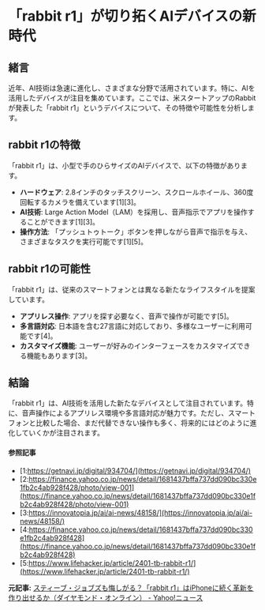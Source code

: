 # 「rabbit r1」が切り拓くAIデバイスの新時代

## 緒言

近年、AI技術は急速に進化し、さまざまな分野で活用されています。特に、AIを活用したデバイスが注目を集めています。ここでは、米スタートアップのRabbitが発表した「rabbit r1」というデバイスについて、その特徴や可能性を分析します。

## rabbit r1の特徴

「rabbit r1」は、小型で手のひらサイズのAIデバイスで、以下の特徴があります。

- **ハードウェア**: 2.8インチのタッチスクリーン、スクロールホイール、360度回転するカメラを備えています[1][3]。
- **AI技術**: Large Action Model（LAM）を採用し、音声指示でアプリを操作することができます[1][3]。
- **操作方法**: 「プッシュトゥトーク」ボタンを押しながら音声で指示を与え、さまざまなタスクを実行可能です[1][5]。

## rabbit r1の可能性

「rabbit r1」は、従来のスマートフォンとは異なる新たなライフスタイルを提案しています。

- **アプリレス操作**: アプリを探す必要なく、音声で操作が可能です[5]。
- **多言語対応**: 日本語を含む27言語に対応しており、多様なユーザーに利用可能です[4]。
- **カスタマイズ機能**: ユーザーが好みのインターフェースをカスタマイズできる機能もあります[3]。

## 結論

「rabbit r1」は、AI技術を活用した新たなデバイスとして注目されています。特に、音声操作によるアプリレス環境や多言語対応が魅力です。ただし、スマートフォンと比較した場合、まだ代替できない操作も多く、将来的にはどのように進化していくかが注目されます。

#### 参照記事
- [1:https://getnavi.jp/digital/934704/](https://getnavi.jp/digital/934704/)
- [2:https://finance.yahoo.co.jp/news/detail/1681437bffa737dd090bc330e1fb2c4ab928f428/photo/view-001](https://finance.yahoo.co.jp/news/detail/1681437bffa737dd090bc330e1fb2c4ab928f428/photo/view-001)
- [3:https://innovatopia.jp/ai/ai-news/48158/](https://innovatopia.jp/ai/ai-news/48158/)
- [4:https://finance.yahoo.co.jp/news/detail/1681437bffa737dd090bc330e1fb2c4ab928f428](https://finance.yahoo.co.jp/news/detail/1681437bffa737dd090bc330e1fb2c4ab928f428)
- [5:https://www.lifehacker.jp/article/2401-tb-rabbit-r1/](https://www.lifehacker.jp/article/2401-tb-rabbit-r1/)


**元記事:** [スティーブ・ジョブズも悔しがる？「rabbit r1」はiPhoneに続く革新を作り出せるか（ダイヤモンド・オンライン） - Yahoo!ニュース](https://news.yahoo.co.jp/articles/1681437bffa737dd090bc330e1fb2c4ab928f428?page=4)